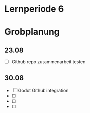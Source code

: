 # Lernperiode 6
# Grobplanung
## 23.08
-[ ] Github repo zusammenarbeit testen

## 30.08
-[ ] Godot Github integration
-[ ] 
-[ ] 
-[ ] 
